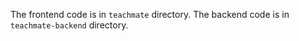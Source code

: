 The frontend code is in `teachmate` directory.
The backend code is in `teachmate-backend` directory.
